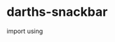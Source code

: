 # darths-snackbar

import using 
<script src="https://raw.githubusercontent.com/cardiffinc/darths-snackbar/main/snackbar.js"></script>
<link rel="stylesheet" type="text/css" href="https://raw.githubusercontent.com/cardiffinc/darths-snackbar/main/snackbar.css">

